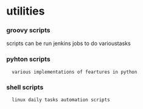 # utilities

  ### groovy scripts ###
   scripts can be run jenkins jobs to do varioustasks
  ### pyhton scripts ###
      various implementations of feartures in python
  
 ### shell scripts ###
      linux daily tasks automation scripts


